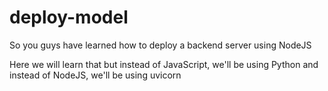 # deploy-model

So you guys have learned how to deploy a backend server using NodeJS

Here we will learn that but instead of JavaScript, we'll be using Python and instead of NodeJS, we'll be using uvicorn
